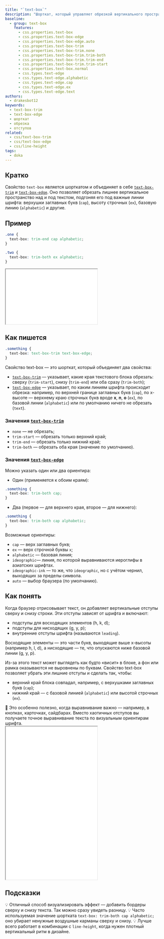 ```yaml
---
title: "`text-box`"
description: "Шорткат, который управляет обрезкой вертикального пространства текста и его выравниванием по типографским линиям."
baseline:
  - group: text-box
    features:
      - css.properties.text-box
      - css.properties.text-box-edge
      - css.properties.text-box-edge.auto
      - css.properties.text-box-trim
      - css.properties.text-box-trim.none
      - css.properties.text-box-trim.trim-both
      - css.properties.text-box-trim.trim-end
      - css.properties.text-box-trim.trim-start
      - css.properties.text-box.normal
      - css.types.text-edge
      - css.types.text-edge.alphabetic
      - css.types.text-edge.cap
      - css.types.text-edge.ex
      - css.types.text-edge.text
authors:
  - drakesbot12
keywords:
  - text-box-trim
  - text-box-edge
  - шорткат
  - обрезка
  - отступов
related:
  - css/text-box-trim
  - css/text-box-edge
  - css/line-height
tags:
  - doka
---
```


## Кратко

Свойство `text-box` является шорткатом и объединяет в себе [`text-box-trim`](/css/text-box-trim/) и [`text-box-edge`](/css/text-box-edge/). Оно позволяет обрезать лишнее вертикальное пространство над и под текстом, подгоняя его под важные линии шрифта: верхушки заглавных букв (`cap`), высоту строчных (`ex`), базовую линию (`alphabetic`) и другие.

## Пример

```css
.one {
  text-box: trim-end cap alphabetic;
}

.two {
  text-box: trim-both ex alphabetic;
}
```

<iframe title="Два параграфа с разной обрезкой text-box" src="demos/basic/" height="180"></iframe>

## Как пишется

```css
.something {
  text-box: text-box-trim text-box-edge;
}
```

Cвойство text-box — это шорткат, который объединяет два свойства:

- [`text-box-trim`](/css/text-box-trim/) — указывает, какие края текстового блока обрезать: сверху (`trim-start`), снизу (`trim-end`) или оба сразу (`trim-both`);
- [`text-box-edge`](/css/text-box-edge/) — указывает, по каким линиям шрифта происходит обрезка: например, по верхней границе заглавных букв (`cap`), по x-высоте — верхнему краю строчных букв вроде **x**, **n**, **o** (`ex`), по базовой линии (`alphabetic`) или по умолчанию ничего не обрезать (`text`).

### Значения [`text-box-trim`](/css/text-box-trim/)

- `none` — не обрезать;
- `trim-start` — обрезать только верхний край;
- `trim-end` — обрезать только нижний край;
- `trim-both` — обрезать оба края (значение по умолчанию).

### Значения [`text-box-edge`](/css/text-box-edge/)

Можно указать один или два ориентира:

- Один (применяется к обоим краям):

```css
.something {
  text-box: trim-both cap;
}
```

- Два (первое — для верхнего края, второе — для нижнего):

```css
.something {
  text-box: trim-both cap alphabetic;
}
```

Возможные ориентиры:

- `cap` — верх заглавных букв;
- `ex` — верх строчной буквы `x`;
- `alphabetic` — базовая линия;
- `ideographic`— линия, по которой выравниваются иероглифы в азиатских шрифтах.
- `ideographic-ink` — то же, что `ideographic`, но с учётом чернил, выходящих за пределы символа.
- `auto` — выбор браузера (по умолчанию).


## Как понять

Когда браузер отрисовывает текст, он добавляет вертикальные отступы сверху и снизу строки. Эти отступы зависят от шрифта и включают:

- подступы для восходящих элементов (h, k, d);
- подступы для нисходящих (g, y, p);
- внутренние отступы шрифта (называются `leading`).

Восходящие элементы — это части букв, выходящие выше x-высоты (например h, l, d), а нисходящие — те, что опускаются ниже базовой линии (g, y, p).

Из-за этого текст может выглядеть как будто «висит» в блоке, а фон или рамка оказываются не выровнены по буквам.
Свойство text-box позволяет убрать эти лишние отступы и сделать так, чтобы:

- верхний край блока совпадал, например, с верхушками заглавных букв (`cap`);
- нижний край — с базовой линией (`alphabetic`) или высотой строчных (`ex`).

<aside>
📐 Это особенно полезно, когда выравнивание важно — например, в кнопках, карточках, сайдбарах. Вместо хаотичных отступов вы получаете точное выравнивание текста по визуальным ориентирам шрифта.
</aside>

<iframe title="Интерактивная демка text-box" src="demos/practis/" height="500"></iframe>

## Подсказки

💡 Отличный способ визуализировать эффект — добавить бордеры сверху и снизу текста. Так можно сразу увидеть разницу.
💡 Часто используемая значение шортката `text-box: trim-both cap alphabetic;` оно убирает ненужные воздушные карманы сверху и снизу.
💡 Лучше всего работает в комбинации с `line-height`, когда нужен плотный вертикальный ритм в дизайне.
